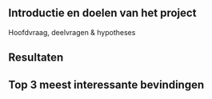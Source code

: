## Introductie en doelen van het project
Hoofdvraag, deelvragen & hypotheses
## Resultaten

## Top 3 meest interessante bevindingen
